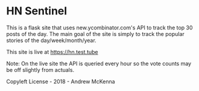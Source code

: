 # HN Sentinel

This is a flask site that uses new.ycombinator.com's API to track the top 30 posts of the day. The main goal of the site is simply to track the popular stories of the day/week/month/year.

This site is live at https://hn.test.tube

Note: On the live site the API is queried every hour so the vote counts may be off slightly from actuals.

Copyleft License - 2018 - Andrew McKenna
